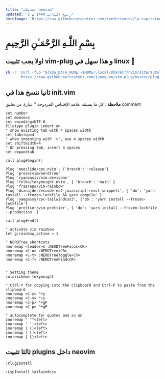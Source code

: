 ```yaml
---
title: "تعديلات neovim"
updated: "2 ربيع الثاني 1444 ﻬ"
heroImage: "https://raw.githubusercontent.com/keeferrourke/la-capitaine-icon-theme/master/apps/scalable/vim.svg"
---
```


# بِسْمِ اللَّـهِ الرَّحْمَـٰنِ الرَّحِيمِ

## اولا يجب تثبيت vim-plug و هذا سهل في linux :rocket:

```bash
sh -c 'curl -fLo "${XDG_DATA_HOME:-$HOME/.local/share}"/nvim/site/autoload/plug.vim --create-dirs \
       https://raw.githubusercontent.com/junegunn/vim-plug/master/plug.vim'
```

## ثانيا ننسخ هذا في init.vim

**ملاحظة** : كل ما يسبقه علامة الإقتباس المزدوجة " عبارة عن تعليق comment

```
set number
set mouse=a
set encoding=UTF-8
filetype plugin indent on
" show existing tab with 4 spaces width
set tabstop=4
" when indenting with '>', use 4 spaces width
set shiftwidth=4
" On pressing tab, insert 4 spaces
set expandtab

call plug#begin()

Plug 'neoclide/coc.nvim', {'branch': 'release'}
Plug 'preservim/nerdtree'
Plug 'ryanoasis/vim-devicons'
Plug 'folke/tokyonight.nvim', { 'branch': 'main' }
Plug 'frazrepo/vim-rainbow'
Plug 'dsznajder/vscode-es7-javascript-react-snippets', { 'do': 'yarn install --frozen-lockfile && yarn compile' }
Plug 'yaegassy/coc-tailwindcss3', {'do': 'yarn install --frozen-lockfile'}
Plug 'prettier/vim-prettier', { 'do': 'yarn install --frozen-lockfile --production' }

call plug#end()

" activate vim rainbow
let g:rainbow_active = 1

" NERDTree shortcuts
nnoremap <leader>n :NERDTreeFocus<CR>
nnoremap <C-n> :NERDTree<CR>
nnoremap <C-t> :NERDTreeToggle<CR>
nnoremap <C-f> :NERDTreeFind<CR>


" Setting theme
colorscheme tokyonight

" Ctrl-Y for copying into the clipboard and Ctrl-P to paste from the clipboard
nnoremap <C-y> "+y
vnoremap <C-y> "+y
nnoremap <C-p> "+gP
vnoremap <C-p> "+gP

" autocomplete for quotes and so on
inoremap " ""<left>
inoremap ' ''<left>
inoremap ( ()<left>
inoremap [ []<left>
inoremap { {}<left>

```

## ثالثا تثبيت plugins داخل neovim
```
:PlugInstall
```

```
:LspInstall tailwindcss
```


